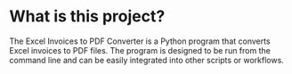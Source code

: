 # What is this project?
The Excel Invoices to PDF Converter is a Python program that converts Excel invoices to PDF files. The program is 
designed to be run from the command line and can be easily integrated into other scripts or workflows.


